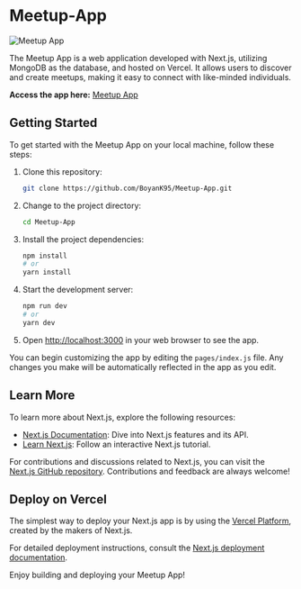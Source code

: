 # Meetup-App

![Meetup App](https://github.com/BoyanK95/Meetup-App/assets/92653208/0501ebf1-f06f-4609-aa21-783707019eeb)

The Meetup App is a web application developed with Next.js, utilizing MongoDB as the database, and hosted on Vercel. It allows users to discover and create meetups, making it easy to connect with like-minded individuals.

**Access the app here:** [Meetup App](https://meetup-app-9v3k-4wrfitn4y-boyank95.vercel.app/)

## Getting Started

To get started with the Meetup App on your local machine, follow these steps:

1. Clone this repository:

   ```bash
   git clone https://github.com/BoyanK95/Meetup-App.git
   ```

2. Change to the project directory:

   ```bash
   cd Meetup-App
   ```

3. Install the project dependencies:

   ```bash
   npm install
   # or
   yarn install
   ```

4. Start the development server:

   ```bash
   npm run dev
   # or
   yarn dev
   ```

5. Open [http://localhost:3000](http://localhost:3000) in your web browser to see the app.

You can begin customizing the app by editing the `pages/index.js` file. Any changes you make will be automatically reflected in the app as you edit.

## Learn More

To learn more about Next.js, explore the following resources:

- [Next.js Documentation](https://nextjs.org/docs): Dive into Next.js features and its API.
- [Learn Next.js](https://nextjs.org/learn): Follow an interactive Next.js tutorial.

For contributions and discussions related to Next.js, you can visit the [Next.js GitHub repository](https://github.com/vercel/next.js/). Contributions and feedback are always welcome!

## Deploy on Vercel

The simplest way to deploy your Next.js app is by using the [Vercel Platform](https://vercel.com/new?utm_medium=default-template&filter=next.js&utm_source=create-next-app&utm_campaign=create-next-app-readme), created by the makers of Next.js.

For detailed deployment instructions, consult the [Next.js deployment documentation](https://nextjs.org/docs/deployment).

Enjoy building and deploying your Meetup App!
